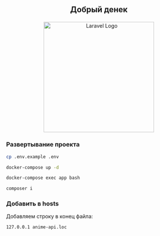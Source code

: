## <p align="center">Добрый денек</p>

<p align="center">
    <a href="http://anime-api.loc/api" target="_blank">
        <img src="https://sun9-57.userapi.com/s/v1/if1/nfHqbOGnDG8to2aiIoDCXFOI7jYRXHZpv6NcjzIeUl95iSCMK81DeFb7xfhNMZhTHOlIKXr_.jpg?quality=96&as=32x31,48x47,72x71,108x106,160x157,240x236,360x354,480x472,540x531,640x630,720x708,917x902&from=bu&u=YbkB0DAnf0tuvoProb_ZskoCsOnQpy2c_1PBLTfUTbw&cs=917x902" width="300" alt="Laravel Logo">
    </a>
</p>

### Развертывание проекта

```bash
cp .env.example .env
```

```bash
docker-compose up -d
```

```bash
docker-compose exec app bash
```

```bash
composer i
```

### Добавить в hosts 

Добавляем строку в конец файла:

```
127.0.0.1 anime-api.loc
```

